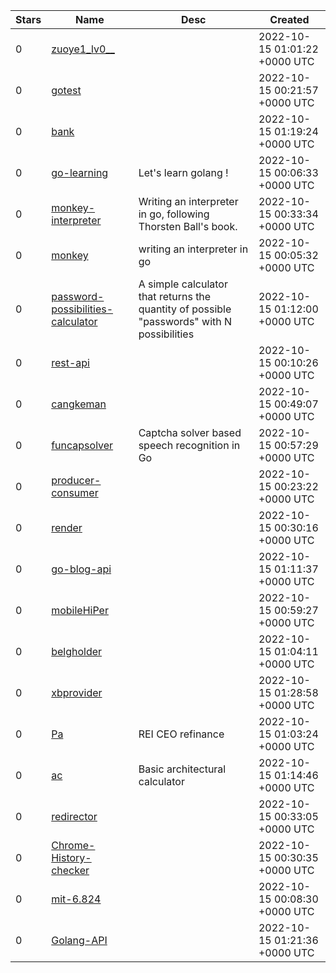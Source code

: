 | Stars | Name | Desc | Created | 
| ----- | ------- | ------------- | ------------- |
| 0 | [zuoye1_lv0__](https://github.com/insideinsideinside/zuoye1_lv0__) |  | 2022-10-15 01:01:22 +0000 UTC |
| 0 | [gotest](https://github.com/aluzzardi/gotest) |  | 2022-10-15 00:21:57 +0000 UTC |
| 0 | [bank](https://github.com/vbph/bank) |  | 2022-10-15 01:19:24 +0000 UTC |
| 0 | [go-learning](https://github.com/nem0z/go-learning) | Let's learn golang ! | 2022-10-15 00:06:33 +0000 UTC |
| 0 | [monkey-interpreter](https://github.com/lukeryannetnz/monkey-interpreter) | Writing an interpreter in go, following Thorsten Ball's book. | 2022-10-15 00:33:34 +0000 UTC |
| 0 | [monkey](https://github.com/MorrisFreeman/monkey) | writing an interpreter in go | 2022-10-15 00:05:32 +0000 UTC |
| 0 | [password-possibilities-calculator](https://github.com/End313234/password-possibilities-calculator) | A simple calculator that returns the quantity of possible "passwords" with N possibilities | 2022-10-15 01:12:00 +0000 UTC |
| 0 | [rest-api](https://github.com/nawazuddin27/rest-api) |  | 2022-10-15 00:10:26 +0000 UTC |
| 0 | [cangkeman](https://github.com/adymulyadi768/cangkeman) |  | 2022-10-15 00:49:07 +0000 UTC |
| 0 | [funcapsolver](https://github.com/pneb/funcapsolver) | Captcha solver based speech recognition in Go | 2022-10-15 00:57:29 +0000 UTC |
| 0 | [producer-consumer](https://github.com/hay-kot/producer-consumer) |  | 2022-10-15 00:23:22 +0000 UTC |
| 0 | [render](https://github.com/enverbisevac/render) |  | 2022-10-15 00:30:16 +0000 UTC |
| 0 | [go-blog-api](https://github.com/hagaitrg/go-blog-api) |  | 2022-10-15 01:11:37 +0000 UTC |
| 0 | [mobileHiPer](https://github.com/ffip/mobileHiPer) |  | 2022-10-15 00:59:27 +0000 UTC |
| 0 | [belgholder](https://github.com/pipejesus/belgholder) |  | 2022-10-15 01:04:11 +0000 UTC |
| 0 | [xbprovider](https://github.com/guohongtao/xbprovider) |  | 2022-10-15 01:28:58 +0000 UTC |
| 0 | [Pa](https://github.com/pajenterprise/Pa) | REI CEO refinance  | 2022-10-15 01:03:24 +0000 UTC |
| 0 | [ac](https://github.com/aclements/ac) | Basic architectural calculator | 2022-10-15 01:14:46 +0000 UTC |
| 0 | [redirector](https://github.com/wabzsy/redirector) |  | 2022-10-15 00:33:05 +0000 UTC |
| 0 | [Chrome-History-checker](https://github.com/xn4k/Chrome-History-checker) |  | 2022-10-15 00:30:35 +0000 UTC |
| 0 | [mit-6.824](https://github.com/kacpermarchwant/mit-6.824) |  | 2022-10-15 00:08:30 +0000 UTC |
| 0 | [Golang-API](https://github.com/Drack112/Golang-API) |  | 2022-10-15 01:21:36 +0000 UTC |

